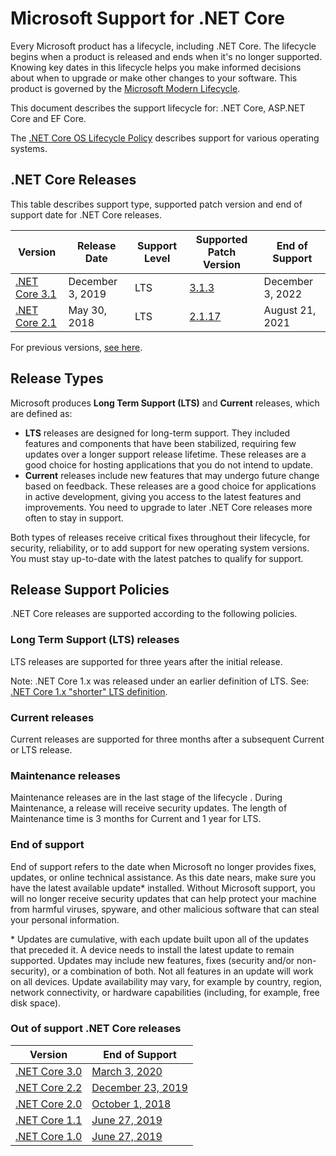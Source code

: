 # Microsoft Support for .NET Core

Every Microsoft product has a lifecycle, including .NET Core. The lifecycle begins when a product is released and ends when it's no longer supported. Knowing key dates in this lifecycle helps you make informed decisions about when to upgrade or make other changes to your software. This product is governed by the [Microsoft Modern Lifecycle](https://support.microsoft.com/help/30881/modern-lifecycle-policy).

This document describes the support lifecycle for: .NET Core, ASP.NET Core and EF Core.

The [.NET Core OS Lifecycle Policy](https://github.com/dotnet/core/blob/master/os-lifecycle-policy.md) describes support for various operating systems.

## .NET Core Releases

This table describes support type, supported patch version and end of support date for .NET Core releases.

|  Version  |  Release Date | Support Level | Supported Patch Version | End of Support |
| -- | -- | -- | -- | -- |
| [.NET Core 3.1](https://devblogs.microsoft.com/dotnet/announcing-net-core-3-1/) | December 3, 2019 | LTS | [3.1.3](https://dotnet.microsoft.com/download/dotnet-core/3.1) | December 3, 2022 |
| [.NET Core 2.1](https://blogs.msdn.microsoft.com/dotnet/2018/05/30/announcing-net-core-2-1) | May 30, 2018 | LTS | [2.1.17](https://dotnet.microsoft.com/download/dotnet-core/2.1) | August 21, 2021 |

For previous versions, [see here](https://dotnet.microsoft.com/platform/support/policy/dotnet-core).

## Release Types

Microsoft produces **Long Term Support (LTS)** and **Current** releases, which are defined as:

* **LTS** releases are designed for long-term support. They included features and components that have been stabilized, requiring few updates over a longer support release lifetime. These releases are a good choice for hosting applications that you do not intend to update.
* **Current** releases include new features that may undergo future change based on feedback. These releases are a good choice for applications in active development, giving you access to the latest features and improvements. You need to upgrade to later .NET Core releases more often to stay in support.

Both types of releases receive critical fixes throughout their lifecycle, for security, reliability, or to add support for new operating system versions. You must stay up-to-date with the latest patches to qualify for support.

## Release Support Policies

.NET Core releases are supported according to the following policies.

### Long Term Support (LTS) releases

LTS releases are supported for three years after the initial release.

Note: .NET Core 1.x was released under an earlier definition of LTS. See: [.NET Core 1.x "shorter" LTS definition](https://github.com/dotnet/core/blob/e2f22a7106860c0e5dc98bb36dc648a779944ad5/microsoft-support.md#long-term-support-lts-releases).

### Current releases

Current releases are supported for three months after a subsequent Current or LTS release.

### Maintenance releases

Maintenance releases are in the last stage of the lifecycle . During Maintenance, a release will receive security updates. The length of Maintenance time is 3 months for Current and 1 year for LTS.

### End of support

End of support refers to the date when Microsoft no longer provides fixes, updates, or online technical assistance. As this date nears, make sure you have the latest available update\* installed. Without Microsoft support, you will no longer receive security updates that can help protect your machine from harmful viruses, spyware, and other malicious software that can steal your personal information.

\* Updates are cumulative, with each update built upon all of the updates that preceded it. A device needs to install the latest update to remain supported. Updates may include new features, fixes (security and/or non-security), or a combination of both. Not all features in an update will work on all devices. Update availability may vary, for example by country, region, network connectivity, or hardware capabilities (including, for example, free disk space).

### Out of support .NET Core releases

|  Version  |  End of Support |
| -- | -- |
| [.NET Core 3.0](https://devblogs.microsoft.com/dotnet/announcing-net-core-3-0/) | [March 3, 2020](https://devblogs.microsoft.com/dotnet/net-core-3-0-end-of-life/) |
| [.NET Core 2.2](https://devblogs.microsoft.com/dotnet/announcing-net-core-2-2/) | [December 23, 2019](https://devblogs.microsoft.com/dotnet/net-core-2-2-will-reach-end-of-life-on-december-23-2019/)
| [.NET Core 2.0](https://blogs.msdn.microsoft.com/dotnet/2017/08/14/announcing-net-core-2-0/) | [October 1, 2018](https://devblogs.microsoft.com/dotnet/net-core-2-0-will-reach-end-of-life-on-september-1-2018/)
| [.NET Core 1.1](https://blogs.msdn.microsoft.com/dotnet/2016/11/16/announcing-net-core-1-1/) | [June 27, 2019](https://devblogs.microsoft.com/dotnet/net-core-1-0-and-1-1-will-reach-end-of-life-on-june-27-2019/)
| [.NET Core 1.0](https://blogs.msdn.microsoft.com/dotnet/2016/06/27/announcing-net-core-1-0/) | [June 27, 2019](https://devblogs.microsoft.com/dotnet/net-core-1-0-and-1-1-will-reach-end-of-life-on-june-27-2019/)
